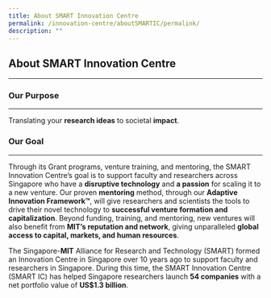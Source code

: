 ```yaml
---
title: About SMART Innovation Centre
permalink: /innovation-centre/aboutSMARTIC/permalink/
description: ""
---
```


## About SMART Innovation Centre
-----------------------------

### Our Purpose
-----------

Translating your **research ideas** to societal **impact**.

### Our Goal
--------

Through its Grant programs, venture training, and mentoring, the SMART Innovation Centre’s goal is to support faculty and researchers across Singapore who have a **disruptive technology** and **a passion** for scaling it to a new venture. Our proven **mentoring** method, through our **Adaptive Innovation Framework™**, will give researchers and scientists the tools to drive their novel technology to **successful venture formation and capitalization**. Beyond funding, training, and mentoring, new ventures will also benefit from **MIT’s reputation and network**, giving unparalleled **global access to capital, markets, and human resources**.

The Singapore-**MIT** Alliance for Research and Technology (SMART) formed an Innovation Centre in Singapore over 10 years ago to support faculty and researchers in Singapore. During this time, the SMART Innovation Centre (SMART IC) has helped Singapore researchers launch **54 companies** with a net portfolio value of **US$1.3 billion**.